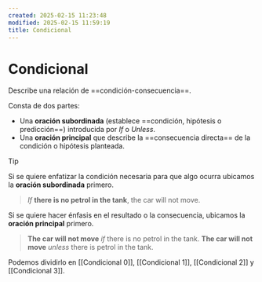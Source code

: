 ```yaml
---
created: 2025-02-15 11:23:48
modified: 2025-02-15 11:59:19
title: Condicional
---
```


# Condicional

Describe una relación de ==condición-consecuencia==.

Consta de dos partes:

- Una **oración subordinada** (establece ==condición, hipótesis o predicción==) introducida por *If* o *Unless*.
- Una **oración principal** que describe la ==consecuencia directa== de la condición o hipótesis planteada.

> [!tip]
> Si se quiere enfatizar la condición necesaria para que algo ocurra ubicamos la **oración subordinada** primero.
>
> > *If* **there is no petrol in the tank**, the car will not move.
>
> Si se quiere hacer énfasis en el resultado o la consecuencia, ubicamos la **oración principal** primero.
>
> > **The car will not move** *if* there is no petrol in the tank.
> > **The car will not move** *unless* there is petrol in the tank.

Podemos dividirlo en [[Condicional 0]], [[Condicional 1]], [[Condicional 2]] y [[Condicional 3]].
